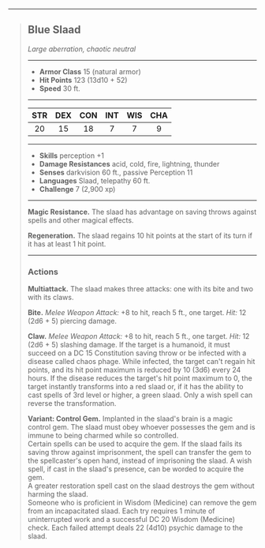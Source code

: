 ***
> ## Blue Slaad
> *Large aberration, chaotic neutral*
> 
> ***
> 
> - **Armor Class** 15 (natural armor)
> - **Hit Points** 123 (13d10 + 52)
> - **Speed** 30 ft.
> 
> ***
> 
> |STR|DEX|CON|INT|WIS|CHA|
> |:---:|:---:|:---:|:---:|:---:|:---:|
> |20|15|18|7|7|9|
> 
> ***
> 
> - **Skills** perception +1
> - **Damage Resistances** acid, cold, fire, lightning, thunder
> - **Senses** darkvision 60 ft., passive Perception 11
> - **Languages** Slaad, telepathy 60 ft.
> - **Challenge** 7 (2,900 xp)
> 
> ***
> 
> **Magic Resistance.** The slaad has advantage on saving throws against spells and other magical effects.
> 
> **Regeneration.** The slaad regains 10 hit points at the start of its turn if it has at least 1 hit point.
> 
> ***
> 
> ### Actions
> **Multiattack.** The slaad makes three attacks: one with its bite and two with its claws.
> 
> **Bite.** *Melee Weapon Attack:* +8 to hit, reach 5 ft., one target. *Hit:* 12 (2d6 + 5) piercing damage.
> 
> **Claw.** *Melee Weapon Attack:* +8 to hit, reach 5 ft., one target. *Hit:* 12 (2d6 + 5) slashing damage. If the target is a humanoid, it must succeed on a DC 15 Constitution saving throw or be infected with a disease called chaos phage. While infected, the target can't regain hit points, and its hit point maximum is reduced by 10 (3d6) every 24 hours. If the disease reduces the target's hit point maximum to 0, the target instantly transforms into a red slaad or, if it has the ability to cast spells of 3rd level or higher, a green slaad. Only a wish spell can reverse the transformation.
> 
> **Variant: Control Gem.** Implanted in the slaad's brain is a magic control gem. The slaad must obey whoever possesses the gem and is immune to being charmed while so controlled.  
> Certain spells can be used to acquire the gem. If the slaad fails its saving throw against imprisonment, the spell can transfer the gem to the spellcaster's open hand, instead of imprisoning the slaad. A wish spell, if cast in the slaad's presence, can be worded to acquire the gem.  
> A greater restoration spell cast on the slaad destroys the gem without harming the slaad.  
> Someone who is proficient in Wisdom (Medicine) can remove the gem from an incapacitated slaad. Each try requires 1 minute of uninterrupted work and a successful DC 20 Wisdom (Medicine) check. Each failed attempt deals 22 (4d10) psychic damage to the slaad.